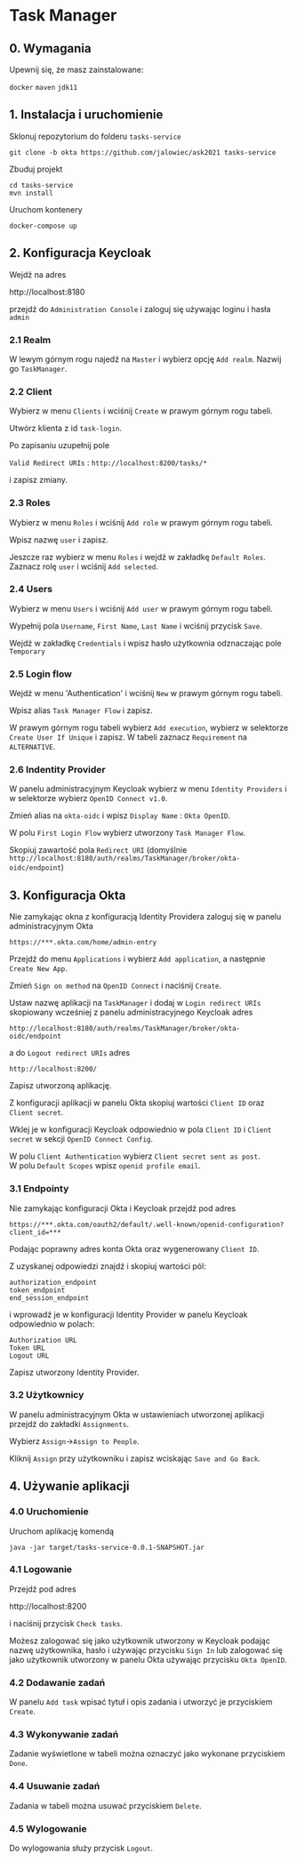 # Task Manager

## 0. Wymagania

Upewnij się, że masz zainstalowane:

`docker`
`maven`
`jdk11`

## 1. Instalacja i uruchomienie

Sklonuj repozytorium do folderu `tasks-service`

`git clone -b okta https://github.com/jalowiec/ask2021 tasks-service`

Zbuduj projekt

`cd tasks-service`\
`mvn install`

Uruchom kontenery

`docker-compose up`

## 2. Konfiguracja Keycloak

Wejdź na adres

http://localhost:8180

przejdź do `Administration Console` i zaloguj się używając loginu i hasła `admin`

### 2.1 Realm

W lewym górnym rogu najedź na `Master` i wybierz opcję `Add realm`. Nazwij go `TaskManager`.

### 2.2 Client

Wybierz w menu `Clients` i wciśnij `Create` w prawym górnym rogu tabeli.

Utwórz klienta z id `task-login`.

Po zapisaniu uzupełnij pole

`Valid Redirect URIs` : `http://localhost:8200/tasks/*`

i zapisz zmiany.

### 2.3 Roles

Wybierz w menu `Roles` i wciśnij `Add role` w prawym górnym rogu tabeli.

Wpisz nazwę `user` i zapisz.

Jeszcze raz wybierz w menu `Roles` i wejdź w zakładkę `Default Roles`. Zaznacz rolę `user` i wciśnij `Add selected`.

### 2.4 Users

Wybierz w menu `Users` i wciśnij `Add user` w prawym górnym rogu tabeli.

Wypełnij pola `Username`, `First Name`, `Last Name` i wciśnij przycisk `Save`.

Wejdź w zakładkę `Credentials` i wpisz hasło użytkownia odznaczając pole `Temporary`
### 2.5 Login flow

Wejdź w menu 'Authentication' i wciśnij `New` w prawym górnym rogu tabeli.

Wpisz alias `Task Manager Flow` i zapisz.

W prawym górnym rogu tabeli wybierz `Add execution`, wybierz w selektorze `Create User If Unique` i zapisz.
W tabeli zaznacz `Requirement` na `ALTERNATIVE`.

### 2.6 Indentity Provider

W panelu administracyjnym Keycloak wybierz w menu `Identity Providers` i w selektorze wybierz `OpenID Connect v1.0`.

Zmień alias na `okta-oidc` i wpisz `Display Name` : `Okta OpenID`.

W polu `First Login Flow` wybierz utworzony `Task Manager Flow`.

Skopiuj zawartość pola `Redirect URI` (domyślnie `http://localhost:8180/auth/realms/TaskManager/broker/okta-oidc/endpoint`)

## 3. Konfiguracja Okta

Nie zamykając okna z konfiguracją Identity Providera zaloguj się w panelu administracyjnym Okta

`https://***.okta.com/home/admin-entry`

Przejdź do menu `Applications` i wybierz `Add application`, a następnie `Create New App`.

Zmień `Sign on method` na `OpenID Connect` i naciśnij `Create`.

Ustaw nazwę aplikacji na `TaskManager` i dodaj w `Login redirect URIs` skopiowany wcześniej z panelu administracyjnego Keycloak adres

`http://localhost:8180/auth/realms/TaskManager/broker/okta-oidc/endpoint`

a do `Logout redirect URIs` adres

`http://localhost:8200/`

Zapisz utworzoną aplikację.

Z konfiguracji aplikacji w panelu Okta skopiuj wartości `Client ID` oraz `Client secret`.

Wklej je w konfiguracji Keycloak odpowiednio w pola `Client ID` i `Client secret` w sekcji `OpenID Connect Config`.

W polu `Client Authentication` wybierz `Client secret sent as post`.\
W polu `Default Scopes` wpisz `openid profile email`.

### 3.1 Endpointy

Nie zamykając konfiguracji Okta i Keycloak przejdź pod adres

`https://***.okta.com/oauth2/default/.well-known/openid-configuration?client_id=***`

Podając poprawny adres konta Okta oraz wygenerowany `Client ID`.

Z uzyskanej odpowiedzi znajdź i skopiuj wartości pól:

`authorization_endpoint`\
`token_endpoint`\
`end_session_endpoint`

i wprowadź je w konfiguracji Identity Provider w panelu Keycloak odpowiednio w polach:

`Authorization URL`\
`Token URL`\
`Logout URL`

Zapisz utworzony Identity Provider.

### 3.2 Użytkownicy

W panelu administracyjnym Okta w ustawieniach utworzonej aplikacji przejdź do zakładki `Assignments`.

Wybierz `Assign`->`Assign to People`.

Kliknij `Assign` przy użytkowniku i zapisz wciskając `Save and Go Back`.

## 4. Używanie aplikacji

### 4.0 Uruchomienie

Uruchom aplikację komendą

`java -jar target/tasks-service-0.0.1-SNAPSHOT.jar`

### 4.1 Logowanie

Przejdź pod adres

http://localhost:8200

i naciśnij przycisk `Check tasks`.

Możesz zalogować się jako użytkownik utworzony w Keycloak podając nazwę użytkownika, hasło i używając przycisku `Sign In` lub zalogować się jako użytkownik utworzony w panelu Okta używając przycisku `Okta OpenID`.

### 4.2 Dodawanie zadań

W panelu `Add task` wpisać tytuł i opis zadania i utworzyć je przyciskiem `Create`.

### 4.3 Wykonywanie zadań

Zadanie wyświetlone w tabeli można oznaczyć jako wykonane przyciskiem `Done`.

### 4.4 Usuwanie zadań

Zadania w tabeli można usuwać przyciskiem `Delete`.

### 4.5 Wylogowanie

Do wylogowania służy przycisk `Logout`.